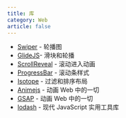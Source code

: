 ```yaml
---
title: 库
category: Web
article: false
---
```


+ [Swiper](https://swiperjs.com/demos) - 轮播图
+ [GlideJS](https://glidejs.com/)- 滑块和轮播
+ [ScrollReveal](https://scrollrevealjs.org/) - 滚动进入动画
+ [ProgressBar](https://kimmobrunfeldt.github.io/progressbar.js/) - 滚动条样式
+ [Isotope](https://isotope.metafizzy.co/) - 过滤和排序布局
+ [Animejs](https://animejs.com/) - 动画 Web 中的一切
+ [GSAP](https://greensock.com/gsap/) - 动画 Web 中的一切
+ [lodash](https://github.com/lodash/lodash) - 现代 JavaScript 实用工具库
